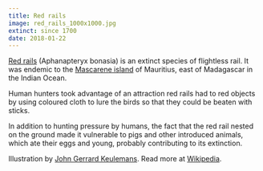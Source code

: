 ```yaml
---
title: Red rails
image: red_rails_1000x1000.jpg
extinct: since 1700
date: 2018-01-22
---
```


[Red rails](/2018/01/22/red-rails/) (Aphanapteryx bonasia) is an extinct species of
flightless rail. It was endemic to the [Mascarene island](#) of Mauritius, east
of Madagascar in the Indian Ocean.

Human hunters took advantage of an attraction red rails had to red objects by
using coloured cloth to lure the birds so that they could be beaten with
sticks.

In addition to hunting pressure by humans, the fact that the red rail nested on
the ground made it vulnerable to pigs and other introduced animals, which ate
their eggs and young, probably contributing to its extinction.

Illustration by [John Gerrard Keulemans](https://ia800201.us.archive.org/BookReader/BookReaderImages.php?zip=/20/items/extinctbirdsatte00roth/extinctbirdsatte00roth_jp2.zip&file=extinctbirdsatte00roth_jp2/extinctbirdsatte00roth_0349.jp2&scale=1&rotate=0).
Read more at [Wikipedia](https://en.wikipedia.org/wiki/Red_rail).
